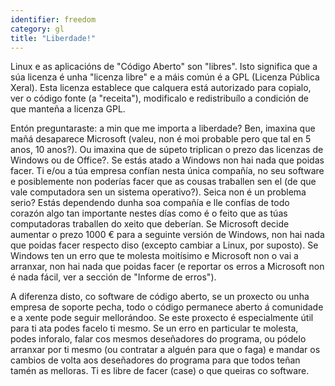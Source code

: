 ```yaml
---
identifier: freedom
category: gl
title: "Liberdade!"
---
```


Linux e as aplicacións de "Código Aberto" son "libres". Isto significa que a súa licenza é unha "licenza libre" e a máis común é a GPL (Licenza Pública Xeral). Esta licenza establece que calquera está autorizado para copialo, ver o código fonte (a "receita"), modificalo e redistribuílo a condición de que manteña a licenza GPL.

Entón preguntaraste: a min que me importa a liberdade? Ben, imaxina que mañá desaparece Microsoft (valeu, non é moi probable pero que tal en 5 anos, 10 anos?). Ou imaxina que de súpeto triplican o prezo das licenzas de Windows ou de Office?. Se estás atado a Windows non hai nada que poidas facer. Ti e/ou a túa empresa confían nesta única compañía, no seu software e posiblemente non poderías facer que as cousas traballen sen el (de que vale computadora sen un sistema operativo?). Seica non é un problema serio? Estás dependendo dunha soa compañía e lle confías de todo corazón algo tan importante nestes días como é o feito que as túas computadoras traballen do xeito que deberían. Se Microsoft decide aumentar o prezo 1000 € para a seguinte versión de Windows, non hai nada que poidas facer respecto diso (excepto cambiar a Linux, por suposto). Se Windows ten un erro que te molesta moitísimo e Microsoft non o vai a arranxar, non hai nada que poidas facer (e reportar os erros a Microsoft non é nada fácil, ver a sección de "Informe de erros").

A diferenza disto, co software de código aberto, se un proxecto ou unha empresa de soporte pecha, todo o código permanece aberto á comunidade e a xente pode seguir mellorándoo. Se este proxecto é especialmente útil para ti ata podes facelo ti mesmo. Se un erro en particular te molesta, podes inforalo, falar cos mesmos deseñadores do programa, ou pódelo arranxar por ti mesmo (ou contratar a alguén para que o faga) e mandar os cambios de volta aos deseñadores do programa para que todos teñan tamén as melloras. Ti es libre de facer (case) o que queiras co software.





